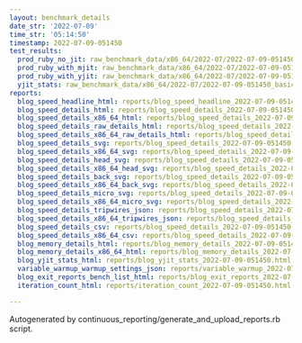 ```yaml
---
layout: benchmark_details
date_str: '2022-07-09'
time_str: '05:14:50'
timestamp: 2022-07-09-051450
test_results:
  prod_ruby_no_jit: raw_benchmark_data/x86_64/2022-07/2022-07-09-051450_basic_benchmark_prod_ruby_no_jit.json
  prod_ruby_with_mjit: raw_benchmark_data/x86_64/2022-07/2022-07-09-051450_basic_benchmark_prod_ruby_with_mjit.json
  prod_ruby_with_yjit: raw_benchmark_data/x86_64/2022-07/2022-07-09-051450_basic_benchmark_prod_ruby_with_yjit.json
  yjit_stats: raw_benchmark_data/x86_64/2022-07/2022-07-09-051450_basic_benchmark_yjit_stats.json
reports:
  blog_speed_headline_html: reports/blog_speed_headline_2022-07-09-051450.html
  blog_speed_details_html: reports/blog_speed_details_2022-07-09-051450.html
  blog_speed_details_x86_64_html: reports/blog_speed_details_2022-07-09-051450.x86_64.html
  blog_speed_details_raw_details_html: reports/blog_speed_details_2022-07-09-051450.raw_details.html
  blog_speed_details_x86_64_raw_details_html: reports/blog_speed_details_2022-07-09-051450.x86_64.raw_details.html
  blog_speed_details_svg: reports/blog_speed_details_2022-07-09-051450.svg
  blog_speed_details_x86_64_svg: reports/blog_speed_details_2022-07-09-051450.x86_64.svg
  blog_speed_details_head_svg: reports/blog_speed_details_2022-07-09-051450.head.svg
  blog_speed_details_x86_64_head_svg: reports/blog_speed_details_2022-07-09-051450.x86_64.head.svg
  blog_speed_details_back_svg: reports/blog_speed_details_2022-07-09-051450.back.svg
  blog_speed_details_x86_64_back_svg: reports/blog_speed_details_2022-07-09-051450.x86_64.back.svg
  blog_speed_details_micro_svg: reports/blog_speed_details_2022-07-09-051450.micro.svg
  blog_speed_details_x86_64_micro_svg: reports/blog_speed_details_2022-07-09-051450.x86_64.micro.svg
  blog_speed_details_tripwires_json: reports/blog_speed_details_2022-07-09-051450.tripwires.json
  blog_speed_details_x86_64_tripwires_json: reports/blog_speed_details_2022-07-09-051450.x86_64.tripwires.json
  blog_speed_details_csv: reports/blog_speed_details_2022-07-09-051450.csv
  blog_speed_details_x86_64_csv: reports/blog_speed_details_2022-07-09-051450.x86_64.csv
  blog_memory_details_html: reports/blog_memory_details_2022-07-09-051450.html
  blog_memory_details_x86_64_html: reports/blog_memory_details_2022-07-09-051450.x86_64.html
  blog_yjit_stats_html: reports/blog_yjit_stats_2022-07-09-051450.html
  variable_warmup_warmup_settings_json: reports/variable_warmup_2022-07-09-051450.warmup_settings.json
  blog_exit_reports_bench_list_html: reports/blog_exit_reports_2022-07-09-051450.bench_list.html
  iteration_count_html: reports/iteration_count_2022-07-09-051450.html

---
```

Autogenerated by continuous_reporting/generate_and_upload_reports.rb script.
